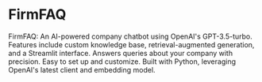 # FirmFAQ
FirmFAQ: An AI-powered company chatbot using OpenAI's GPT-3.5-turbo. Features include custom knowledge base, retrieval-augmented generation, and a Streamlit interface. Answers queries about your company with precision. Easy to set up and customize. Built with Python, leveraging OpenAI's latest client and embedding model.
